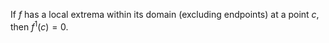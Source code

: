 If $f$ has a local extrema within its domain (excluding endpoints) at a point $c$, then $f^1(c)=0$.
